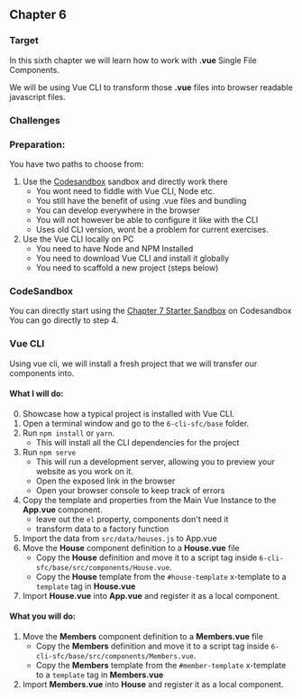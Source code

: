 ## Chapter 6

### Target

In this sixth chapter we will learn how to work with **.vue** Single File Components.

We will be using Vue CLI to transform those **.vue** files into browser readable javascript files.

### Challenges

### Preparation:

You have two paths to choose from:

1. Use the [Codesandbox](https://codesandbox.io) sandbox and directly work there
    - You wont need to fiddle with Vue CLI, Node etc.
    - You still have the benefit of using .vue files and bundling
    - You can develop everywhere in the browser
    - You will not however be able to configure it like with the CLI
    - Uses old CLI version, wont be a problem for current exercises. 
2. Use the Vue CLI locally on PC
    - You need to have Node and NPM Installed
    - You need to download Vue CLI and install it globally 
    - You need to scaffold a new project (steps below)
    
### CodeSandbox
You can directly start using the [Chapter 7 Starter Sandbox](https://codesandbox.io/s/3qmjo9n8nm) on Codesandbox
You can go directly to step 4.

### Vue CLI
Using vue cli, we will install a fresh project that we will transfer our components into.

#### What I will do:
0. Showcase how a typical project is installed with Vue CLI.
1. Open a terminal window and go to the `6-cli-sfc/base` folder.
2. Run `npm install` or `yarn`.
    - This will install all the CLI dependencies for the project
3. Run `npm serve`
    - This will run a development server, allowing you to preview your website as you work on it.
    - Open the exposed link in the browser
    - Open your browser console to keep track of errors
4. Copy the template and properties from the Main Vue Instance to the **App.vue** component.
    - leave out the `el` property, components don't need it
    - transform data to a factory function
5. Import the data from `src/data/houses.js` to App.vue
6. Move the **House** component definition to a **House.vue** file
    - Copy the **House** definition and move it to a script tag inside `6-cli-sfc/base/src/components/House.vue`.
    - Copy the **House** template from  the `#house-template` x-template to a `template` tag in **House.vue**
7. Import **House.vue** into **App.vue** and register it as a local component.
    
#### What you will do:
1. Move the **Members** component definition to a **Members.vue** file
    - Copy the **Members** definition and move it to a script tag inside `6-cli-sfc/base/src/components/Members.vue`.
    - Copy the **Members** template from  the `#member-template` x-template to a `template` tag in **Members.vue**
2. Import **Members.vue** into **House** and register it as a local component.
